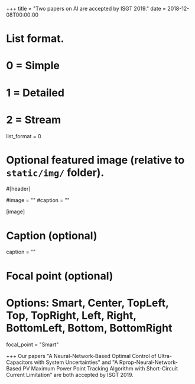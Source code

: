 +++
title = "Two papers on AI are accepted by ISGT 2019."
date = 2018-12-08T00:00:00

# List format.
#   0 = Simple
#   1 = Detailed
#   2 = Stream
list_format = 0

# Optional featured image (relative to `static/img/` folder).
#[header]

#image = ""
#caption = ""

[image]
  # Caption (optional)
  caption = ""
  
  # Focal point (optional)
  # Options: Smart, Center, TopLeft, Top, TopRight, Left, Right, BottomLeft, Bottom, BottomRight
  focal_point = "Smart"

+++
Our papers "A Neural-Network-Based Optimal Control of Ultra-Capacitors with System Uncertainties" and "A Rprop-Neural-Network-Based PV Maximum Power Point Tracking Algorithm with Short-Circuit Current Limitation" are both accepted by ISGT 2019.
